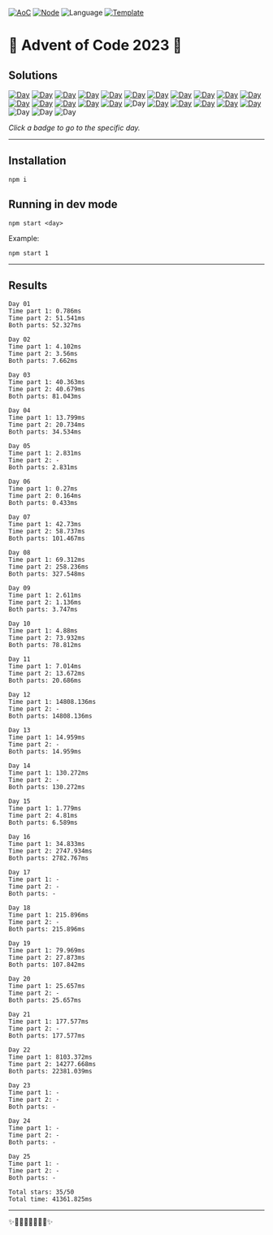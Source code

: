 <!-- Entries between SOLUTIONS and RESULTS tags are auto-generated -->

[![AoC](https://badgen.net/badge/AoC/2023/blue)](https://adventofcode.com/2023)
[![Node](https://badgen.net/badge/Node/v20.5.1+/blue)](https://nodejs.org/en/download/)
![Language](https://badgen.net/badge/Language/TypeScript/blue)
[![Template](https://badgen.net/badge/Template/aocrunner/blue)](https://github.com/caderek/aocrunner)

# 🎄 Advent of Code 2023 🎄

## Solutions

<!--SOLUTIONS-->

[![Day](https://badgen.net/badge/01/%E2%98%85%E2%98%85/green)](src/day01)
[![Day](https://badgen.net/badge/02/%E2%98%85%E2%98%85/green)](src/day02)
[![Day](https://badgen.net/badge/03/%E2%98%85%E2%98%85/green)](src/day03)
[![Day](https://badgen.net/badge/04/%E2%98%85%E2%98%85/green)](src/day04)
[![Day](https://badgen.net/badge/05/%E2%98%85%E2%98%86/yellow)](src/day05)
[![Day](https://badgen.net/badge/06/%E2%98%85%E2%98%85/green)](src/day06)
[![Day](https://badgen.net/badge/07/%E2%98%85%E2%98%85/green)](src/day07)
[![Day](https://badgen.net/badge/08/%E2%98%85%E2%98%85/green)](src/day08)
[![Day](https://badgen.net/badge/09/%E2%98%85%E2%98%85/green)](src/day09)
[![Day](https://badgen.net/badge/10/%E2%98%85%E2%98%85/green)](src/day10)
[![Day](https://badgen.net/badge/11/%E2%98%85%E2%98%85/green)](src/day11)
[![Day](https://badgen.net/badge/12/%E2%98%85%E2%98%86/yellow)](src/day12)
[![Day](https://badgen.net/badge/13/%E2%98%85%E2%98%86/yellow)](src/day13)
[![Day](https://badgen.net/badge/14/%E2%98%85%E2%98%86/yellow)](src/day14)
[![Day](https://badgen.net/badge/15/%E2%98%85%E2%98%85/green)](src/day15)
[![Day](https://badgen.net/badge/16/%E2%98%85%E2%98%85/green)](src/day16)
![Day](https://badgen.net/badge/17/%E2%98%86%E2%98%86/gray)
[![Day](https://badgen.net/badge/18/%E2%98%85%E2%98%86/yellow)](src/day18)
[![Day](https://badgen.net/badge/19/%E2%98%85%E2%98%85/green)](src/day19)
[![Day](https://badgen.net/badge/20/%E2%98%85%E2%98%86/yellow)](src/day20)
[![Day](https://badgen.net/badge/21/%E2%98%85%E2%98%86/yellow)](src/day21)
[![Day](https://badgen.net/badge/22/%E2%98%85%E2%98%85/green)](src/day22)
![Day](https://badgen.net/badge/23/%E2%98%86%E2%98%86/gray)
![Day](https://badgen.net/badge/24/%E2%98%86%E2%98%86/gray)
![Day](https://badgen.net/badge/25/%E2%98%86%E2%98%86/gray)

<!--/SOLUTIONS-->

_Click a badge to go to the specific day._

---

## Installation

```
npm i
```

## Running in dev mode

```
npm start <day>
```

Example:

```
npm start 1
```

---

## Results

<!--RESULTS-->

```
Day 01
Time part 1: 0.786ms
Time part 2: 51.541ms
Both parts: 52.327ms
```

```
Day 02
Time part 1: 4.102ms
Time part 2: 3.56ms
Both parts: 7.662ms
```

```
Day 03
Time part 1: 40.363ms
Time part 2: 40.679ms
Both parts: 81.043ms
```

```
Day 04
Time part 1: 13.799ms
Time part 2: 20.734ms
Both parts: 34.534ms
```

```
Day 05
Time part 1: 2.831ms
Time part 2: -
Both parts: 2.831ms
```

```
Day 06
Time part 1: 0.27ms
Time part 2: 0.164ms
Both parts: 0.433ms
```

```
Day 07
Time part 1: 42.73ms
Time part 2: 58.737ms
Both parts: 101.467ms
```

```
Day 08
Time part 1: 69.312ms
Time part 2: 258.236ms
Both parts: 327.548ms
```

```
Day 09
Time part 1: 2.611ms
Time part 2: 1.136ms
Both parts: 3.747ms
```

```
Day 10
Time part 1: 4.88ms
Time part 2: 73.932ms
Both parts: 78.812ms
```

```
Day 11
Time part 1: 7.014ms
Time part 2: 13.672ms
Both parts: 20.686ms
```

```
Day 12
Time part 1: 14808.136ms
Time part 2: -
Both parts: 14808.136ms
```

```
Day 13
Time part 1: 14.959ms
Time part 2: -
Both parts: 14.959ms
```

```
Day 14
Time part 1: 130.272ms
Time part 2: -
Both parts: 130.272ms
```

```
Day 15
Time part 1: 1.779ms
Time part 2: 4.81ms
Both parts: 6.589ms
```

```
Day 16
Time part 1: 34.833ms
Time part 2: 2747.934ms
Both parts: 2782.767ms
```

```
Day 17
Time part 1: -
Time part 2: -
Both parts: -
```

```
Day 18
Time part 1: 215.896ms
Time part 2: -
Both parts: 215.896ms
```

```
Day 19
Time part 1: 79.969ms
Time part 2: 27.873ms
Both parts: 107.842ms
```

```
Day 20
Time part 1: 25.657ms
Time part 2: -
Both parts: 25.657ms
```

```
Day 21
Time part 1: 177.577ms
Time part 2: -
Both parts: 177.577ms
```

```
Day 22
Time part 1: 8103.372ms
Time part 2: 14277.668ms
Both parts: 22381.039ms
```

```
Day 23
Time part 1: -
Time part 2: -
Both parts: -
```

```
Day 24
Time part 1: -
Time part 2: -
Both parts: -
```

```
Day 25
Time part 1: -
Time part 2: -
Both parts: -
```

```
Total stars: 35/50
Total time: 41361.825ms
```

<!--/RESULTS-->

---

✨🎄🎁🎄🎅🎄🎁🎄✨